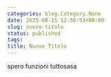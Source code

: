 ```yaml
---
categories: blog.Category.None
date: 2025-08-15 12:50:53+00:00
slug: nuovo-titolo
status: published
tags:
title: Nuovo Titolo
---
```


spero funzioni tuttosasa
